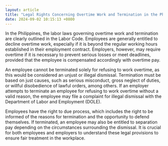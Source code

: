 ```yaml
---
layout: article
title: "Legal Rights Concerning Overtime Work and Termination in the Philippines"
date: 2024-09-02 10:15:13 +0800
---
```


<p>In the Philippines, the labor laws governing overtime work and termination are clearly outlined in the Labor Code. Employees are generally entitled to decline overtime work, especially if it is beyond the regular working hours established in their employment contract. Employers, however, may require overtime if it is necessary to prevent serious losses or meet deadlines, provided that the employee is compensated accordingly with overtime pay.</p><p>An employee cannot be terminated solely for refusing to work overtime, as this would be considered an unjust or illegal dismissal. Termination must be based on just causes, such as serious misconduct, gross neglect of duties, or willful disobedience of lawful orders, among others. If an employer attempts to terminate an employee for refusing to work overtime without a valid reason, the employee may file a complaint for illegal dismissal with the Department of Labor and Employment (DOLE).</p><p>Employees have the right to due process, which includes the right to be informed of the reasons for termination and the opportunity to defend themselves. If terminated, an employee may also be entitled to separation pay depending on the circumstances surrounding the dismissal. It is crucial for both employees and employers to understand these legal provisions to ensure fair treatment in the workplace.</p>